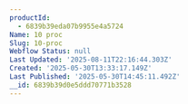 ```yaml
---
productId:
  - 6839b39eda07b9955e4a5724
Name: 10 proc
Slug: 10-proc
Webflow Status: null
Last Updated: '2025-08-11T22:16:44.303Z'
Created: '2025-05-30T13:33:17.149Z'
Last Published: '2025-05-30T14:45:11.492Z'
__id: 6839b39d0e5ddd70771b3528
---
```


